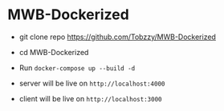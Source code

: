 # MWB-Dockerized

- git clone repo https://github.com/Tobzzy/MWB-Dockerized

* cd MWB-Dockerized

* Run `docker-compose up --build -d`

* server will be live on `http://localhost:4000`
* client will be live on `http://localhost:3000`
